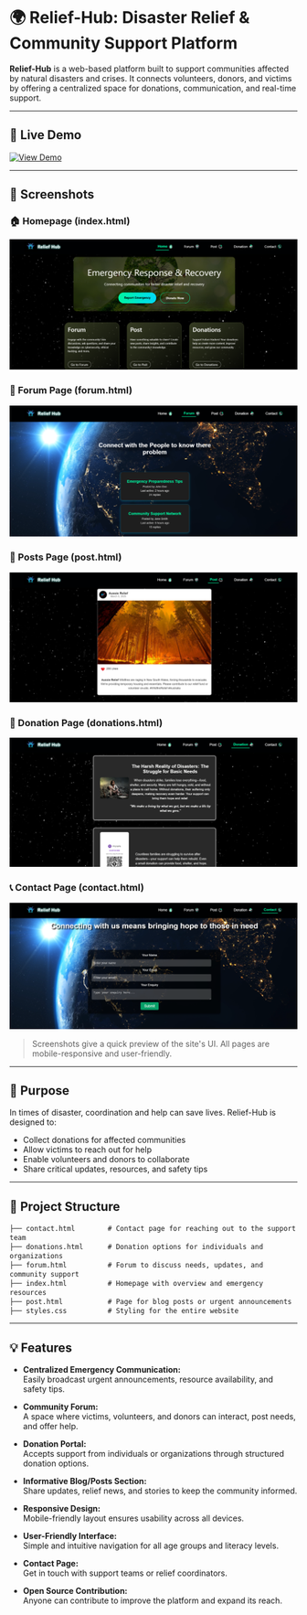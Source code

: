 # 🌍 Relief-Hub: Disaster Relief & Community Support Platform

**Relief-Hub** is a web-based platform built to support communities affected by natural disasters and crises. It connects volunteers, donors, and victims by offering a centralized space for donations, communication, and real-time support.

---

## 🚀 Live Demo  
[![View Demo](https://img.shields.io/badge/Live%20Demo-Click%20Here-green?style=for-the-badge)](https://azeezafarhanashaik.github.io/relief-hub/)

---

## 📸 Screenshots

### 🏠 Homepage (index.html)
![Homepage Screenshot](screenshots/index.png)

### 💬 Forum Page (forum.html)
![Forum Screenshot](screenshots/forum.png)

### 📝 Posts Page (post.html)
![Posts Page Screenshot](screenshots/post.png)

### 🤝 Donation Page (donations.html)
![Donations Page Screenshot](screenshots/donations.png)

### 📞 Contact Page (contact.html)
![Contact Page Screenshot](screenshots/contact.png)

> Screenshots give a quick preview of the site's UI. All pages are mobile-responsive and user-friendly.

---

## 💖 Purpose

In times of disaster, coordination and help can save lives. Relief-Hub is designed to:

- Collect donations for affected communities  
- Allow victims to reach out for help  
- Enable volunteers and donors to collaborate  
- Share critical updates, resources, and safety tips  

---

## 📁 Project Structure

```plaintext
├── contact.html        # Contact page for reaching out to the support team  
├── donations.html      # Donation options for individuals and organizations  
├── forum.html          # Forum to discuss needs, updates, and community support  
├── index.html          # Homepage with overview and emergency resources  
├── post.html           # Page for blog posts or urgent announcements  
├── styles.css          # Styling for the entire website  
```
---
## 💡 Features

- **Centralized Emergency Communication:**  
  Easily broadcast urgent announcements, resource availability, and safety tips.

- **Community Forum:**  
  A space where victims, volunteers, and donors can interact, post needs, and offer help.

- **Donation Portal:**  
  Accepts support from individuals or organizations through structured donation options.

- **Informative Blog/Posts Section:**  
  Share updates, relief news, and stories to keep the community informed.

- **Responsive Design:**  
  Mobile-friendly layout ensures usability across all devices.

- **User-Friendly Interface:**  
  Simple and intuitive navigation for all age groups and literacy levels.

- **Contact Page:**  
  Get in touch with support teams or relief coordinators.

- **Open Source Contribution:**  
  Anyone can contribute to improve the platform and expand its reach.
